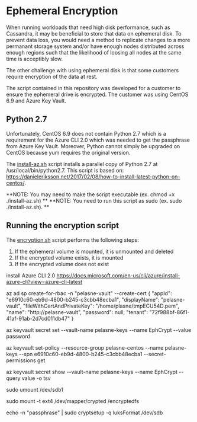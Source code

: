 # Ephemeral Encryption

When running workloads that need high disk performance, such as Cassandra, it may be beneficial to store that data on ephemeral disk. To prevent data loss, you would need a method to replicate changes to a more permanant storage system and/or have enough nodes distributed across enough regions such that the likelihood of loosing all nodes at the same time is acceptibly slow.

The other challenge with using ephemeral disk is that some customers require encryption of the data at rest.

The script contained in this repository was developed for a customer to ensure the ephemeral drive is encrypted. The customer was using CentOS 6.9 and Azure Key Vault.

## Python 2.7

Unfortunately, CentOS 6.9 does not contain Python 2.7 which is a requirement for the Azure CLI 2.0 which was needed to get the passphrase from Azure Key Vault. Moreover, Python cannot simply be upgraded on CentOS because yum requires the original version.

The [install-az.sh](install-az.sh) script installs a parallel copy of Python 2.7 at /usr/local/bin/python2.7. This script is based on: https://danieleriksson.net/2017/02/08/how-to-install-latest-python-on-centos/.

**NOTE: You may need to make the script executable (ex. chmod +x ./install-az.sh) **
**NOTE: You need to run this script as sudo (ex. sudo ./install-az.sh). **

## Running the encryption script

The [encryption.sh](encryption.sh) script performs the following steps:

1. If the ephemeral volume is mounted, it is unmounted and deleted
2. If the encrypted volume exists, it is mounted
3. If the encrypted volume does not exist 

install Azure CLI 2.0
  https://docs.microsoft.com/en-us/cli/azure/install-azure-cli?view=azure-cli-latest

az ad sp create-for-rbac -n "pelasne-vault" --create-cert
{
  "appId": "e6910c60-eb9d-4800-b245-c3cbb48ecba1",
  "displayName": "pelasne-vault",
  "fileWithCertAndPrivateKey": "/home/plasne/tmpECU54D.pem",
  "name": "http://pelasne-vault",
  "password": null,
  "tenant": "72f988bf-86f1-41af-91ab-2d7cd011db47"
}

az keyvault secret set --vault-name pelasne-keys --name EphCrypt --value password

az keyvault set-policy --resource-group pelasne-centos --name pelasne-keys --spn e6910c60-eb9d-4800-b245-c3cbb48ecba1 --secret-permissions get

az keyvault secret show --vault-name pelasne-keys --name EphCrypt --query value -o tsv

sudo umount /dev/sdb1






sudo mount -t ext4 /dev/mapper/crypted /encryptedfs

echo -n "passphrase" | sudo cryptsetup -q luksFormat /dev/sdb


